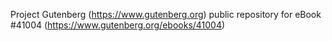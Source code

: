 Project Gutenberg (https://www.gutenberg.org) public repository for eBook #41004 (https://www.gutenberg.org/ebooks/41004)
